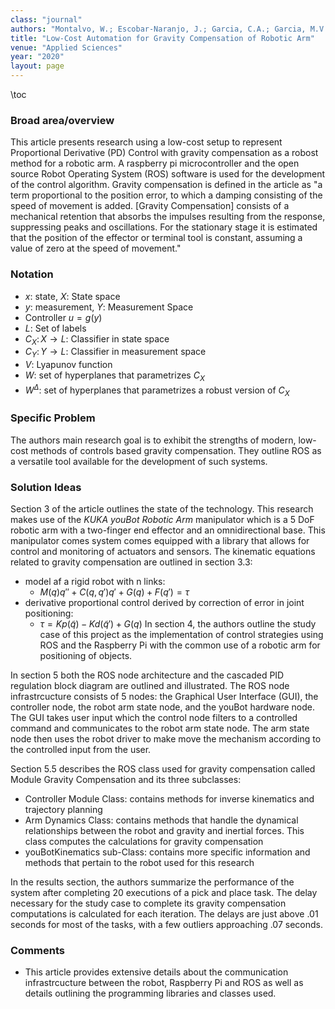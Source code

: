 ```yaml
---
class: "journal"
authors: "Montalvo, W.; Escobar-Naranjo, J.; Garcia, C.A.; Garcia, M.V.;"
title: "Low-Cost Automation for Gravity Compensation of Robotic Arm"
venue: "Applied Sciences"
year: "2020"
layout: page
---
```


\toc
### Broad area/overview
This article presents research using a low-cost setup to represent Proportional Derivative (PD) Control with gravity compensation as a robost method for a robotic arm. A raspberry pi microcontroller and the open source Robot Operating System (ROS) software is used for the development of the control algorithm. Gravity compensation is defined in the article as "a term proportional to the position error, to which a damping consisting of the speed of movement is added. [Gravity Compensation] consists of a mechanical retention that absorbs the impulses resulting from the response, suppressing peaks and oscillations. For the stationary stage it is estimated that the position of the effector or terminal tool is constant, assuming a value of zero at the speed of movement."

### Notation
* $x$: state, $X$: State space
* $y$: measurement, $Y$: Measurement Space
* Controller $u = g(y)$
* $L$: Set of labels
* $C_X \colon X \to L$: Classifier in state space
* $C_Y \colon Y \to L$: Classifier in measurement space
* $V$: Lyapunov function
* $W$: set of hyperplanes that parametrizes $C_X$
* $W^\Delta$: set of hyperplanes that parametrizes a robust version of $C_X$

### Specific Problem
The authors main research goal is to exhibit the strengths of modern, low-cost methods of controls based gravity compensation. They outline ROS as a versatile tool available for the development of such systems.


### Solution Ideas
Section 3 of the article outlines the state of the technology. This research makes use of the *KUKA youBot Robotic Arm* manipulator which is a 5 DoF robotic arm with a two-finger end effector and an omnidirectional base. This manipulator comes system comes equipped with a library that allows for control and monitoring of actuators and sensors. The kinematic equations related to gravity compensation are outlined in section 3.3:
* model af a rigid robot with n links:
  - $M(q)q'' + C(q,q')q' + G(q) + F(q') = \tau$
* derivative proportional control derived by correction of error in joint positioning:
  - $\tau = Kp(\tilde q) - Kd(\tilde q') + G(q)$
In section 4, the authors outline the study case of this project as the implementation of control strategies using ROS and the Raspberry Pi with the common use of a robotic arm for positioning of objects.

In section 5 both the ROS node architecture and the cascaded PID regulation block diagram are outlined and illustrated. The ROS node infrastrcucture consists of 5 nodes: the Graphical User Interface (GUI), the controller node, the robot arm state node, and the youBot hardware node. The GUI takes user input which the control node filters to a controlled command and communicates to the robot arm state node. The arm state node then uses the robot driver to make move the mechanism according to the controlled input from the user.

Section 5.5 describes the ROS class used for gravity compensation called Module Gravity Compensation and its three subclasses:
* Controller Module Class: contains methods for inverse kinematics and trajectory planning
* Arm Dynamics Class: contains methods that handle the dynamical relationships between the robot and gravity and inertial forces. This class computes the calculations for gravity compensation
* youBotKinematics sub-Class: contains more specific information and methods that pertain to the robot used for this research

In the results section, the authors summarize the performance of the system after completing 20 executions of a pick and place task. The delay necessary for the study case to complete its gravity compensation computations is calculated for each iteration. The delays are just above .01 seconds for most of the tasks, with a few outliers approaching .07 seconds.

### Comments
* This article provides extensive details about the communication infrastrcucture between the robot, Raspberry Pi and ROS as well as details outlining the programming libraries and classes used.
